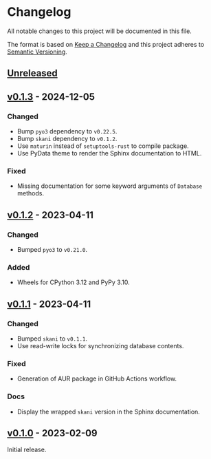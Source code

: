# Changelog
All notable changes to this project will be documented in this file.

The format is based on [Keep a Changelog](http://keepachangelog.com/en/1.0.0/)
and this project adheres to [Semantic Versioning](http://semver.org/spec/v2.0.0.html).


## [Unreleased]
[Unreleased]: https://github.com/althonos/pyskani/compare/v0.1.3...HEAD


## [v0.1.3] - 2024-12-05
[v0.1.3]: https://github.com/althonos/pyskani/compare/v0.1.2...v0.1.3

### Changed
- Bump `pyo3` dependency to `v0.22.5`.
- Bump `skani` dependency to `v0.1.2`.
- Use `maturin` instead of `setuptools-rust` to compile package.
- Use PyData theme to render the Sphinx documentation to HTML.

### Fixed
- Missing documentation for some keyword arguments of `Database` methods.


## [v0.1.2] - 2023-04-11
[v0.1.2]: https://github.com/althonos/pyskani/compare/v0.1.1...v0.1.2

### Changed
- Bumped `pyo3` to `v0.21.0`.

### Added
- Wheels for CPython 3.12 and PyPy 3.10.


## [v0.1.1] - 2023-04-11
[v0.1.1]: https://github.com/althonos/pyskani/compare/v0.1.0...v0.1.1

### Changed
- Bumped `skani` to `v0.1.1`.
- Use read-write locks for synchronizing database contents.

### Fixed
- Generation of AUR package in GitHub Actions workflow.

### Docs
- Display the wrapped `skani` version in the Sphinx documentation.


## [v0.1.0] - 2023-02-09
[v0.1.0]: https://github.com/althonos/pyskani/compare/a851bd...v0.1.0

Initial release.
